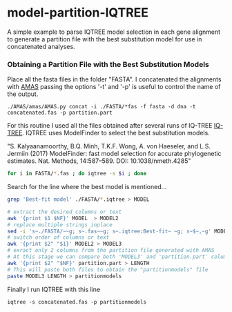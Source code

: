 # model-partition-IQTREE
A simple example to parse IQTREE model selection in each gene alignment to generate a partition file with the best substitution model for use in concatenated analyses.


### Obtaining a Partition File with the Best Substitution Models

Place all the fasta files in the folder "FASTA". I concatenated the alignments with [AMAS](https://github.com/marekborowiec/AMAS) passing the options '-t' and '-p' is useful to control the name of the output.

```
./AMAS/amas/AMAS.py concat -i ./FASTA/*fas -f fasta -d dna -t concatenated.fas -p partition.part
```

For this routine I used all the files obtained after several runs of IQ-TREE  [IQ-TREE](http://www.iqtree.org/). IQTREE uses ModelFinder to select the best substitution models.

"S. Kalyaanamoorthy, B.Q. Minh, T.K.F. Wong, A. von Haeseler, and L.S. Jermiin (2017) ModelFinder: fast model selection for accurate phylogenetic estimates. Nat. Methods, 14:587–589. DOI: 10.1038/nmeth.4285"
 
```bash
for i in FASTA/*.fas ; do iqtree -s $i ; done 
```

Search for the line where the best model is mentioned...

```bash
grep 'Best-fit model' ./FASTA/*.iqtree > MODEL
```

```bash
# extract the desired columns or text
awk '{print $1 $NF}' MODEL  > MODEL2   
# replace multiple strings inplace
sed -i 's~./FASTA/~~g; s~.fas~~g; s~.iqtree:Best-fit~ ~g; s~$~,~g' MODEL2
# switch order of columns or text
awk '{print $2" "$1}' MODEL2 > MODEL3
# exract only 2 columns from the partition file generated with AMAS
# At this stage we can compare both 'MODEL3' and 'partition.part' columns to confirm the order of the loci listed in both files
awk '{print $2" "$NF}' partition.part > LENGTH
# This will paste both files to obtain the "partitionmodels" file
paste MODEL3 LENGTH > partitionmodels
```

Finally I run IQTREE with this line

```
iqtree -s concatenated.fas -p partitionmodels
```
